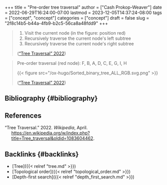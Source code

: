 +++
title = "Pre-order tree traversal"
author = ["Cash Prokop-Weaver"]
date = 2022-06-29T16:24:00-07:00
lastmod = 2023-12-05T14:37:24-08:00
tags = ["concept", "concept"]
categories = ["concept"]
draft = false
slug = "2f8c14b5-b44a-4fb9-b2c5-56ca8a48fdd9"
+++

> 1.  Visit the current node (in the figure: position red)
> 2.  Recursively traverse the current node's left subtree
> 3.  Recursively traverse the current node's right subtree
>
> (<a href="#citeproc_bib_item_1">“Tree Traversal” 2022</a>)

<!--quoteend-->

> Pre-order traversal (red node): F, B, A, D, C, E, G, I, H
>
> {{< figure src="/ox-hugo/Sorted_binary_tree_ALL_RGB.svg.png" >}}
>
> (<a href="#citeproc_bib_item_1">“Tree Traversal” 2022</a>)


## Bibliography {#bibliography}

## References

<style>.csl-entry{text-indent: -1.5em; margin-left: 1.5em;}</style><div class="csl-bib-body">
  <div class="csl-entry"><a id="citeproc_bib_item_1"></a>“Tree Traversal.” 2022. <i>Wikipedia</i>, April. <a href="https://en.wikipedia.org/w/index.php?title=Tree_traversal&oldid=1083604462">https://en.wikipedia.org/w/index.php?title=Tree_traversal&#38;oldid=1083604462</a>.</div>
</div>


## Backlinks {#backlinks}

-   [Tree]({{< relref "tree.md" >}})
-   [Topological order]({{< relref "topological_order.md" >}})
-   [Depth-first search]({{< relref "depth_first_search.md" >}})
